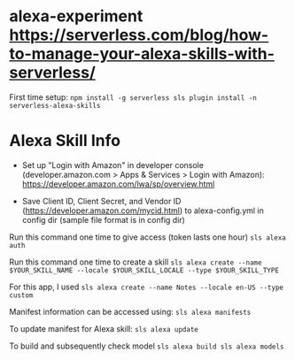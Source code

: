 # alexa-experiment    https://serverless.com/blog/how-to-manage-your-alexa-skills-with-serverless/

First time setup:
``
npm install -g serverless
sls plugin install -n serverless-alexa-skills
``

# Alexa Skill Info

- Set up "Login with Amazon" in developer console (developer.amazon.com > Apps & Services > Login with Amazon):
https://developer.amazon.com/lwa/sp/overview.html

- Save Client ID, Client Secret, and Vendor ID (https://developer.amazon.com/mycid.html) to alexa-config.yml in config dir
(sample file format is in config dir)

Run this command one time to give access (token lasts one hour)
``
sls alexa auth
``

Run this command one time to create a skill
``
sls alexa create --name $YOUR_SKILL_NAME --locale $YOUR_SKILL_LOCALE --type $YOUR_SKILL_TYPE
``

For this app, I used 
``
 sls alexa create --name Notes --locale en-US --type custom
``

Manifest information can be accessed using:
``
sls alexa manifests
``

To update manifest for Alexa skill:
``
sls alexa update
``

To build and subsequently check model
``
sls alexa build
sls alexa models
``